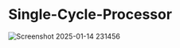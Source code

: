 # Single-Cycle-Processor

![Screenshot 2025-01-14 231456](https://github.com/user-attachments/assets/a123537b-8151-4d01-996c-5e3ef9b1dd39)
